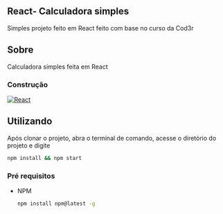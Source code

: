 ## React- Calculadora simples

Simples projeto feito em React feito com base no curso da Cod3r

## Sobre

Calculadora simples feita em React

### Construção

[![React][React.js]][React-url]


## Utilizando

Após clonar o projeto, abra o terminal de comando, acesse o diretório do projeto e digite
```sh
npm install && npm start
```

### Pré requisitos

* NPM
  ```sh
  npm install npm@latest -g
  ```

[React.js]: https://img.shields.io/badge/React-20232A?style=for-the-badge&logo=react&logoColor=61DAFB
[React-url]: https://reactjs.org/